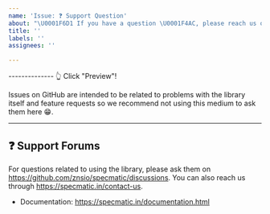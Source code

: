 ```yaml
---
name: 'Issue: ❓ Support Question'
about: "\U0001F6D1 If you have a question \U0001F4AC, please reach us on our https://github.com/znsio/specmatic/discussions forum or reach us through https://specmatic.in/contact-us/! If this doesn’t look right, choose a different type."
title: ''
labels: ''
assignees: ''

---
```


-------------- 👆 Click "Preview"!

Issues on GitHub are intended to be related to problems with the library itself
and feature requests so we recommend not using this medium to ask them here 😁.

---

## ❓ Support Forums

For questions related to using the library, please ask them on  https://github.com/znsio/specmatic/discussions. You can also reach us through  https://specmatic.in/contact-us.

- Documentation: https://specmatic.in/documentation.html

